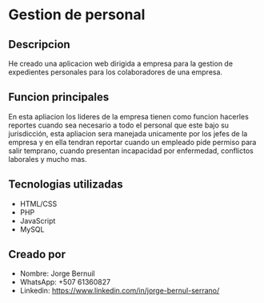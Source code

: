 # Gestion de personal

## Descripcion
He creado una aplicacion web dirigida a empresa para la gestion de expedientes personales para los colaboradores de una empresa.

## Funcion principales 
En esta apliacion los lideres de la empresa tienen como funcion hacerles reportes cuando sea necesario a todo el personal que este bajo su jurisdicción, esta apliacion sera manejada unicamente por los jefes de la empresa y en ella tendran reportar cuando un empleado pide permiso para salir temprano, cuando presentan incapacidad por enfermedad, conflictos laborales y mucho mas.

## Tecnologias utilizadas

- HTML/CSS
- PHP
- JavaScript
- MySQL

## Creado por
- Nombre: Jorge Bernuil
- WhatsApp: +507 61360827
- Linkedin: https://www.linkedin.com/in/jorge-bernul-serrano/
